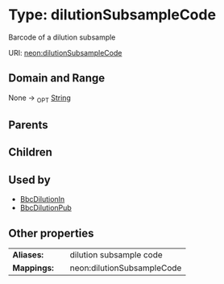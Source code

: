
# Type: dilutionSubsampleCode


Barcode of a dilution subsample

URI: [neon:dilutionSubsampleCode](https://data.neonscience.org/dilutionSubsampleCode)


## Domain and Range

None ->  <sub>OPT</sub> [String](types/String.md)

## Parents


## Children


## Used by

 * [BbcDilutionIn](BbcDilutionIn.md)
 * [BbcDilutionPub](BbcDilutionPub.md)

## Other properties

|  |  |  |
| --- | --- | --- |
| **Aliases:** | | dilution subsample code |
| **Mappings:** | | neon:dilutionSubsampleCode |

